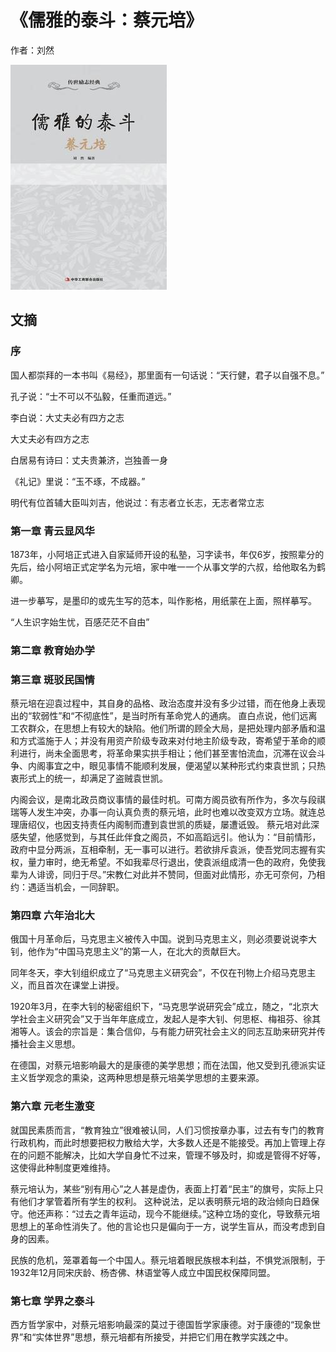# 《儒雅的泰斗：蔡元培》

作者：刘然

![](images/20250617154953.jpg)

## 文摘

### 序

国人都崇拜的一本书叫《易经》，那里面有一句话说：“天行健，君子以自强不息。”

孔子说：“士不可以不弘毅，任重而道远。”

李白说：大丈夫必有四方之志

大丈夫必有四方之志

白居易有诗曰：丈夫贵兼济，岂独善一身

《礼记》里说：“玉不琢，不成器。”

明代有位首辅大臣叫刘吉，他说过：有志者立长志，无志者常立志

### 第一章 青云显风华

1873年，小阿培正式进入自家延师开设的私塾，习字读书，年仅6岁，按照辈分的先后，给小阿培正式定学名为元培，家中唯一一个从事文学的六叔，给他取名为鹤卿。

进一步摹写，是墨印的或先生写的范本，叫作影格，用纸蒙在上面，照样摹写。

“人生识字始生忧，百感茫茫不自由”

### 第二章 教育始办学


### 第三章 斑驳民国情

蔡元培在迎袁过程中，其自身的品格、政治态度并没有多少过错，而在他身上表现出的“软弱性”和“不彻底性”，是当时所有革命党人的通病。 直白点说，他们远离工农群众，在思想上有较大的缺陷。他们所谓的顾全大局，是把处理内部矛盾和温和方式滥施于人；并没有用资产阶级专政来对付地主阶级专政，寄希望于革命的顺利进行，尚未全面思考，将革命果实拱手相让；他们甚至害怕流血，沉滞在议会斗争、内阁事宜之中，眼见事情不能顺利发展，便渴望以某种形式约束袁世凯；只热衷形式上的统一，却满足了盗贼袁世凯。

内阁会议，是南北政员商议事情的最佳时机。可南方阁员欲有所作为，多次与段祺瑞等人发生冲突，办事一向认真负责的蔡元培，此时也难以改变双方立场。就连总理唐绍仪，也因支持责任内阁制而遭到袁世凯的质疑，屡遭诋毁。 蔡元培对此深感失望，他感觉到，与其任此伴食之阁员，不如高蹈远引。他认为：“目前情形，政府中显分两派，互相牵制，无一事可以进行。若欲排斥袁派，使吾党同志握有实权，量力审时，绝无希望。不如我辈尽行退出，使袁派组成清一色的政府，免使我辈为人诽谤，同归于尽。”宋教仁对此并不赞同，但面对此情形，亦无可奈何，乃相约：遇适当机会，一同辞职。

### 第四章 六年治北大

俄国十月革命后，马克思主义被传入中国。说到马克思主义，则必须要说说李大钊，他作为“中国马克思主义”的第一人，在北大的贡献巨大。

同年冬天，李大钊组织成立了“马克思主义研究会”，不仅在刊物上介绍马克思主义，而且首次在课堂上讲授。

1920年3月，在李大钊的秘密组织下，“马克思学说研究会”成立，随之，“北京大学社会主义研究会”又于当年年底成立，发起人是李大钊、何思枢、梅祖芬、徐其湘等人。该会的宗旨是：集合信仰，与有能力研究社会主义的同志互助来研究并传播社会主义思想。

在德国，对蔡元培影响最大的是康德的美学思想；而在法国，他又受到孔德派实证主义哲学观念的熏染，这两种思想是蔡元培美学思想的主要来源。

### 第六章 元老生激变

就国民素质而言，“教育独立”很难被认同，人们习惯按章办事，过去有专门的教育行政机构，而此时想要把权力散给大学，大多数人还是不能接受。再加上管理上存在的问题不能解决，比如大学自身忙不过来，管理不够及时，抑或是管得不好等，这使得此种制度更难维持。

蔡元培认为，某些“别有用心”之人甚是虚伪，表面上打着“民主”的旗号，实际上只有他们才掌管着所有学生的权利。 这种说法，足以表明蔡元培的政治倾向日趋保守。他还声称：“过去之青年运动，现今不能继续。”这种立场的变化，导致蔡元培思想上的革命性消失了。他的言论也只是偏向于一方，说学生盲从，而没考虑到自身的因素。

民族的危机，笼罩着每一个中国人。蔡元培着眼民族根本利益，不惧党派限制，于1932年12月同宋庆龄、杨杏佛、林语堂等人成立中国民权保障同盟。

### 第七章 学界之泰斗

西方哲学家中，对蔡元培影响最深的莫过于德国哲学家康德。对于康德的“现象世界”和“实体世界”思想，蔡元培都有所接受，并把它们用在教学实践之中。